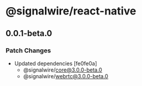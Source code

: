 # @signalwire/react-native

## 0.0.1-beta.0

### Patch Changes

- Updated dependencies [fe0fe0a]
  - @signalwire/core@3.0.0-beta.0
  - @signalwire/webrtc@3.0.0-beta.0

